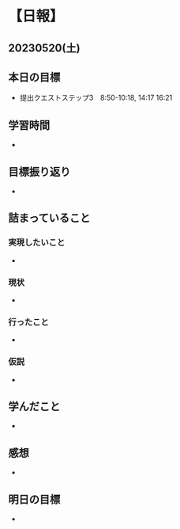 # 【日報】
## 20230520(土)
## 本日の目標
- 提出クエストステップ3　8:50-10:18, 14:17 16:21

## 学習時間
- 

## 目標振り返り
- 

## 詰まっていること
### 実現したいこと
- 
### 現状
- 
### 行ったこと 
- 
### 仮説
- 

## 学んだこと
- 

## 感想
- 

## 明日の目標
- 


